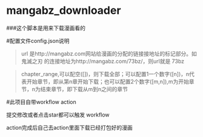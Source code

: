 # mangabz_downloader
###这个脚本是用来下载漫画看的

#配置文件config.json说明
>url 是http://mangabz.com网站给漫画的分配的链接接地址的标记部分。如 鬼滅之刃 的连接地址为http://mangabz.com/73bz/，则url就是 73bz


>chapter_range,可以配空([])，则下载全部；可以配置1一个数字([n])，n代表开始章节，即从第n章开始下载；也可以配置2个数字([m,n]),m为开始章节，n为结束章节，即下载从m到n之间的章节

#此项目自带workflow action

提交修改或者点击star都可以触发 workflow

action完成后自己去action里面下载已经打包好的漫画
